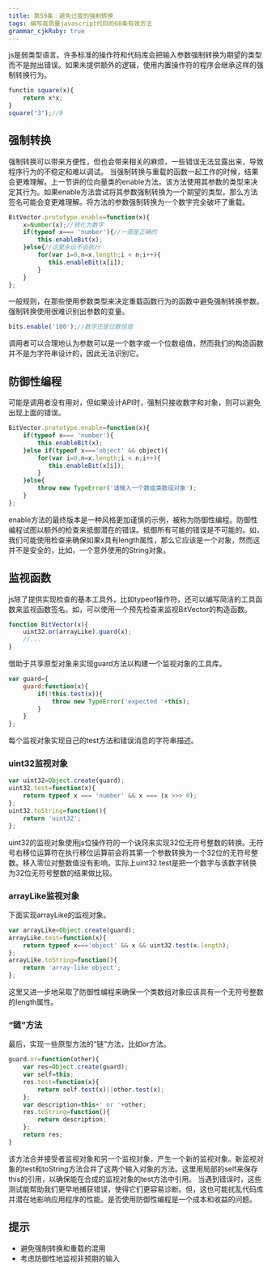```yaml
---
title: 第59条：避免过度的强制转换
tags: 编写高质量javascript代码的68条有效方法
grammar_cjkRuby: true
---
```

js是弱类型语言。许多标准的操作符和代码库会把输入参数强制转换为期望的类型而不是抛出错误。如果未提供额外的逻辑，使用内置操作符的程序会继承这样的强制转换行为。
```js
functin square(x){
    return x*x;
}
square("3");//9
```
## 强制转换
强制转换可以带来方便性，但也会带来相关的麻烦，一些错误无法显露出来，导致程序行为的不稳定和难以调试。
当强制转换与重载的函数一起工作的时候，结果会更难理解。上一节讲的位向量类的enable方法。该方法使用其参数的类型来决定其行为。如果enable方法尝试将其参数强制转换为一个期望的类型，那么方法签名可能会变更难理解。将方法的参数强制转换为一个数字完全破坏了重载。
```js
BitVector.prototype.enable=function(x){
    x=Number(x);//转化为数字
    if(typeof x=== 'number'){//一直是正确的
        this.enableBit(x);
    }else{//这里永远不会执行
        for(var i=0,n=x.length;i < n;i++){
           this.enableBit(x[i]); 
        }
    }
};
```
一般规则，在那些使用参数类型来决定重载函数行为的函数中避免强制转换参数。强制转换使用很难识别出参数的变量。
```js
bits.enable('100');//数字还是位数组值
```
调用者可以合理地认为参数可以是一个数字或一个位数组值，然而我们的构造函数并不是为字符串设计的，因此无法识别它。
## 防御性编程
可能是调用者没有用对，但如果设计API时，强制只接收数字和对象，则可以避免出现上面的错误。
```js
BitVector.prototype.enable=function(x){
    if(typeof x=== 'number'){
        this.enableBit(x);
    }else if(typeof x==='object' && object){
        for(var i=0,n=x.length;i < n;i++){
           this.enableBit(x[i]); 
        }
    }else{
        throw new TypeError('请输入一个数或类数组对象');
    }
};
```
enable方法的最终版本是一种风格更加谨慎的示例，被称为防御性编程。防御性编程试图以额外的检查来抵御潜在的错误。抵御所有可能的错误是不可能的。如，我们可能使用检查来确保如果x具有length属性，那么它应该是一个对象，然而这并不是安全的，比如，一个意外使用的String对象。
## 监视函数
js除了提供实现检查的基本工具外，比如typeof操作符，还可以编写简洁的工具函数来监视函数签名。如，可以使用一个预先检查来监视BitVector的构造函数。
```js
function BitVector(x){
    uint32.or(arrayLike).guard(x);
    //...
}
```
借助于共享原型对象来实现guard方法以构建一个监视对象的工具库。
```js
var guard={
    guard:function(x){
        if(!this.test(x)){
            throw new TypeError('expected '+this);
        }
    }
};
```
每个监视对象实现自己的test方法和错误消息的字符串描述。
### uint32监视对象
```js
var uint32=Object.create(guard);
uint32.test=function(x){
    return typeof x === 'number' && x === (x >>> 0); 
};
uint32.toString=function(){
    return 'uint32';
};
```
uint32的监视对象使用js位操作符的一个诀窍来实现32位无符号整数的转换。无符号右移位运算符在执行移位运算前会将其第一个参数转换为一个32位的无符号整数。移入零位对整数值没有影响。实际上uint32.test是把一个数字与该数字转换为32位无符号整数的结果做比较。
### arrayLike监视对象
下面实现arrayLike的监视对象。
```js
var arrayLike=Object.create(guard);
arrayLike.test=function(x){
    return typeof x==='object' && x && uint32.test(x.length);
};
arrayLike.toString=function(){
    return 'array-like object';
};
```
这里又进一步地采取了防御性编程来确保一个类数组对象应该具有一个无符号整数的length属性。
### “链”方法
最后，实现一些原型方法的“链”方法，比如or方法。
```js
guard.or=function(other){
    var res=Object.create(guard);
    var self=this;
    res.test=function(x){
        return self.test(x)||other.test(x);
    };
    var description=this+' or '+other;
    res.toString=function(){
        return description;
    };
    return res;
}
```
该方法合并接受者监视对象和另一个监视对象，产生一个新的监视对象。新监视对象的test和toString方法合并了这两个输入对象的方法。这里用局部的self来保存this的引用，以确保能在合成的监视对象的test方法中引用。
当遇到错误时，这些测试能帮助我们更早地捕获错误，使得它们更容易诊断。但，这也可能扰乱代码库并潜在地影响应用程序的性能。是否使用防御性编程是一个成本和收益的问题。

## 提示
- 避免强制转换和重载的混用
- 考虑防御性地监视非预期的输入






